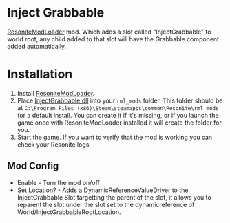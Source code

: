 # Inject Grabbable
[ResoniteModLoader](https://github.com/resonite-modding-group/ResoniteModLoader) mod. Which adds a slot called "InjectGrabbable" to world root, any child added to that slot will have the Grabbable component added automatically. 

# Installation
1. Install [ResoniteModLoader](https://github.com/resonite-modding-group/ResoniteModLoader).
2. Place [InjectGrabbable.dll](https://github.com/LimeProgramming/InjectGrabbable/releases/latest/download/InjectGrabbable.dll) into your `rml_mods` folder. This folder should be at `C:\Program Files (x86)\Steam\steamapps\common\Resonite\rml_mods` for a default install. You can create it if it's missing, or if you launch the game once with ResoniteModLoader installed it will create the folder for you.
3. Start the game. If you want to verify that the mod is working you can check your Resonite logs. 

## Mod Config

- Enable - Turn the mod on/off
- Set Location? - Adds a DynamicReferenceValueDriver to the InjectGrabbable Slot targetting the parent of the slot, it allows you to reparent the slot under the slot set to the dynamicreference of World/InjectGrabbableRootLocation.